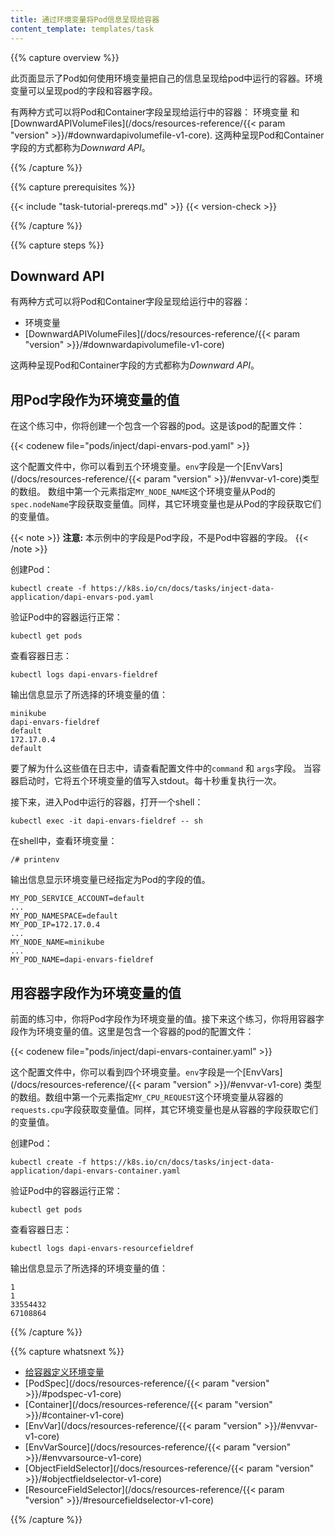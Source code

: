 ```yaml
---
title: 通过环境变量将Pod信息呈现给容器
content_template: templates/task
---
```


{{% capture overview %}}

此页面显示了Pod如何使用环境变量把自己的信息呈现给pod中运行的容器。环境变量可以呈现pod的字段和容器字段。

有两种方式可以将Pod和Container字段呈现给运行中的容器：
环境变量 和[DownwardAPIVolumeFiles](/docs/resources-reference/{{< param "version" >}}/#downwardapivolumefile-v1-core).
这两种呈现Pod和Container字段的方式都称为*Downward API*。

{{% /capture %}}


{{% capture prerequisites %}}

{{< include "task-tutorial-prereqs.md" >}} {{< version-check >}}

{{% /capture %}}


{{% capture steps %}}

## Downward API

有两种方式可以将Pod和Container字段呈现给运行中的容器：

* 环境变量
* [DownwardAPIVolumeFiles](/docs/resources-reference/{{< param "version" >}}/#downwardapivolumefile-v1-core)

这两种呈现Pod和Container字段的方式都称为*Downward API*。


## 用Pod字段作为环境变量的值

在这个练习中，你将创建一个包含一个容器的pod。这是该pod的配置文件：

{{< codenew file="pods/inject/dapi-envars-pod.yaml" >}}

这个配置文件中，你可以看到五个环境变量。`env`字段是一个[EnvVars](/docs/resources-reference/{{< param "version" >}}/#envvar-v1-core)类型的数组。
数组中第一个元素指定`MY_NODE_NAME`这个环境变量从Pod的`spec.nodeName`字段获取变量值。同样，其它环境变量也是从Pod的字段获取它们的变量值。

{{< note >}}
**注意:** 本示例中的字段是Pod字段，不是Pod中容器的字段。
{{< /note >}}

创建Pod：

```shell
kubectl create -f https://k8s.io/cn/docs/tasks/inject-data-application/dapi-envars-pod.yaml
```

验证Pod中的容器运行正常：

```
kubectl get pods
```

查看容器日志：

```
kubectl logs dapi-envars-fieldref
```

输出信息显示了所选择的环境变量的值：

```
minikube
dapi-envars-fieldref
default
172.17.0.4
default
```

要了解为什么这些值在日志中，请查看配置文件中的`command` 和 `args`字段。 当容器启动时，它将五个环境变量的值写入stdout。每十秒重复执行一次。

接下来，进入Pod中运行的容器，打开一个shell：

```
kubectl exec -it dapi-envars-fieldref -- sh
```

在shell中，查看环境变量：

```
/# printenv
```

输出信息显示环境变量已经指定为Pod的字段的值。

```
MY_POD_SERVICE_ACCOUNT=default
...
MY_POD_NAMESPACE=default
MY_POD_IP=172.17.0.4
...
MY_NODE_NAME=minikube
...
MY_POD_NAME=dapi-envars-fieldref
```

## 用容器字段作为环境变量的值

前面的练习中，你将Pod字段作为环境变量的值。接下来这个练习，你将用容器字段作为环境变量的值。这里是包含一个容器的pod的配置文件：

{{< codenew file="pods/inject/dapi-envars-container.yaml" >}}

这个配置文件中，你可以看到四个环境变量。`env`字段是一个[EnvVars](/docs/resources-reference/{{< param "version" >}}/#envvar-v1-core)
类型的数组。数组中第一个元素指定`MY_CPU_REQUEST`这个环境变量从容器的`requests.cpu`字段获取变量值。同样，其它环境变量也是从容器的字段获取它们的变量值。

创建Pod：

```shell
kubectl create -f https://k8s.io/cn/docs/tasks/inject-data-application/dapi-envars-container.yaml
```

验证Pod中的容器运行正常：

```
kubectl get pods
```

查看容器日志：

```
kubectl logs dapi-envars-resourcefieldref
```

输出信息显示了所选择的环境变量的值：

```
1
1
33554432
67108864
```

{{% /capture %}}

{{% capture whatsnext %}}

* [给容器定义环境变量](/docs/tasks/configure-pod-container/define-environment-variable-container/)
* [PodSpec](/docs/resources-reference/{{< param "version" >}}/#podspec-v1-core)
* [Container](/docs/resources-reference/{{< param "version" >}}/#container-v1-core)
* [EnvVar](/docs/resources-reference/{{< param "version" >}}/#envvar-v1-core)
* [EnvVarSource](/docs/resources-reference/{{< param "version" >}}/#envvarsource-v1-core)
* [ObjectFieldSelector](/docs/resources-reference/{{< param "version" >}}/#objectfieldselector-v1-core)
* [ResourceFieldSelector](/docs/resources-reference/{{< param "version" >}}/#resourcefieldselector-v1-core)

{{% /capture %}}



